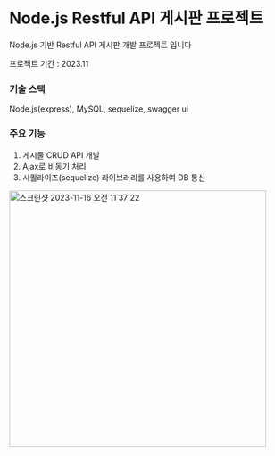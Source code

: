 # Node.js Restful API 게시판 프로젝트

Node.js 기반 Restful API 게시판 개발 프로젝트 입니다

프로젝트 기간 : 2023.11

### 기술 스택
Node.js(express), MySQL, sequelize, swagger ui

### 주요 기능
1. 게시물 CRUD API 개발
2. Ajax로 비동기 처리
3. 시퀄라이즈(sequelize) 라이브러리를 사용하여 DB 통신

<img width="460" alt="스크린샷 2023-11-16 오전 11 37 22" src="https://github.com/h1s0s/nodejs-board/assets/91957568/eb8ad156-9c96-44e7-8768-ac422e2df2b1">
